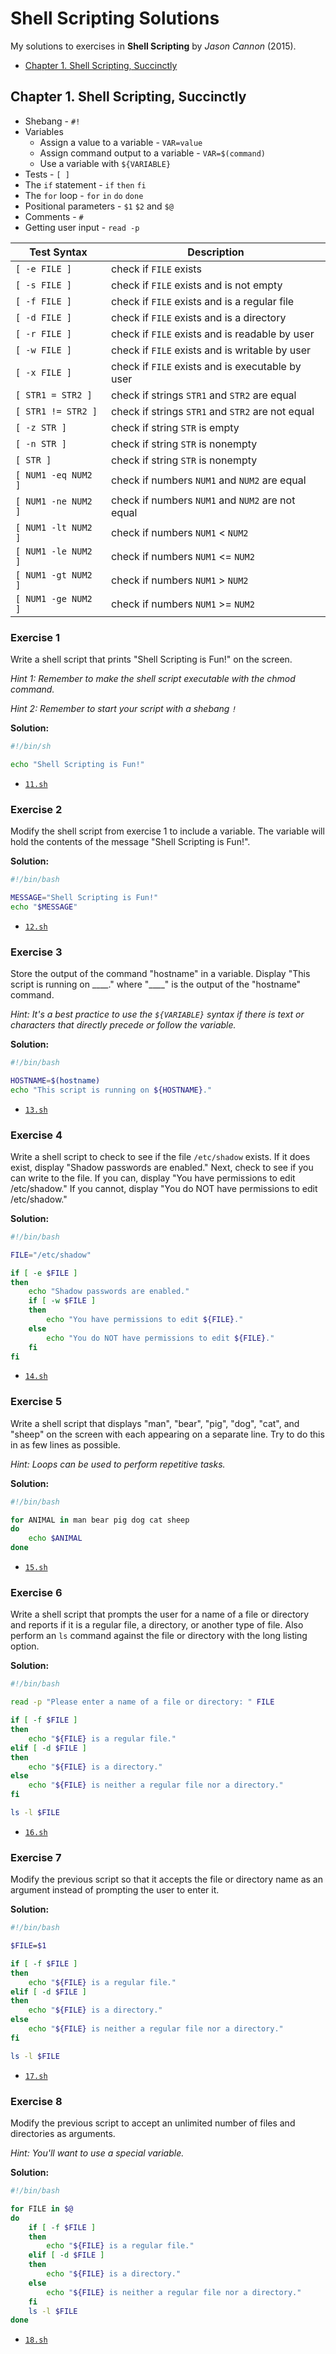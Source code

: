 # Shell Scripting Solutions

My solutions to exercises in **Shell Scripting** by *Jason Cannon* (2015).

- [Chapter 1. Shell Scripting, Succinctly](#chapter-1-shell-scripting-succinctly)
## Chapter 1. Shell Scripting, Succinctly

- Shebang - `#!`
- Variables
    - Assign a value to a variable - `VAR=value`
    - Assign command output to a variable - `VAR=$(command)`
    - Use a variable with `${VARIABLE}`
- Tests - `[ ]`
- The `if` statement - `if` `then` `fi`
- The `for` loop - `for` `in` `do` `done`
- Positional parameters - `$1` `$2` and `$@`
- Comments - `#`
- Getting user input - `read -p`

| Test Syntax         | Description                                      |
| ------------------- | ------------------------------------------------ |
| `[ -e FILE ]`       | check if `FILE` exists                           |
| `[ -s FILE ]`       | check if `FILE` exists and is not empty          |
| `[ -f FILE ]`       | check if `FILE` exists and is a regular file     |
| `[ -d FILE ]`       | check if `FILE` exists and is a directory        |
| `[ -r FILE ]`       | check if `FILE` exists and is readable by user   |
| `[ -w FILE ]`       | check if `FILE` exists and is writable by user   |
| `[ -x FILE ]`       | check if `FILE` exists and is executable by user |
| `[ STR1 = STR2 ]`   | check if strings `STR1` and `STR2` are equal     |
| `[ STR1 != STR2 ]`  | check if strings `STR1` and `STR2` are not equal |
| `[ -z STR ]`        | check if string `STR` is empty                   |
| `[ -n STR ]`        | check if string `STR` is nonempty                |
| `[ STR ]`           | check if string `STR` is nonempty                |
| `[ NUM1 -eq NUM2 ]` | check if numbers `NUM1` and `NUM2` are equal     |
| `[ NUM1 -ne NUM2 ]` | check if numbers `NUM1` and `NUM2` are not equal |
| `[ NUM1 -lt NUM2 ]` | check if numbers `NUM1` < `NUM2`                 |
| `[ NUM1 -le NUM2 ]` | check if numbers `NUM1` <= `NUM2`                |
| `[ NUM1 -gt NUM2 ]` | check if numbers `NUM1` > `NUM2`                 |
| `[ NUM1 -ge NUM2 ]` | check if numbers `NUM1` >= `NUM2`                |

### Exercise 1

Write a shell script that prints "Shell Scripting is Fun!" on the screen.

*Hint 1: Remember to make the shell script executable with the chmod command.*

*Hint 2: Remember to start your script with a shebang `!`*

**Solution:**

```sh
#!/bin/sh

echo "Shell Scripting is Fun!"
```

- [`11.sh`](./11.sh)

### Exercise 2

Modify the shell script from exercise 1 to include a variable. The variable will hold the contents of the message "Shell Scripting is Fun!".

**Solution:**

```sh
#!/bin/bash

MESSAGE="Shell Scripting is Fun!"
echo "$MESSAGE"
```

- [`12.sh`](./12.sh)

### Exercise 3

Store the output of the command "hostname" in a variable. Display "This script is running on \_\_\_\_." where "\_\_\_\_" is the output of the "hostname" command.

*Hint: It's a best practice to use the `${VARIABLE}` syntax if there is text or characters that directly precede or follow the variable.*

**Solution:**

```sh
#!/bin/bash

HOSTNAME=$(hostname)
echo "This script is running on ${HOSTNAME}."
```

- [`13.sh`](./13.sh)

### Exercise 4

Write a shell script to check to see if the file `/etc/shadow` exists. If it does exist, display "Shadow passwords are enabled." Next, check to see if you can write to the file. If you can, display "You have permissions to edit /etc/shadow." If you cannot, display "You do NOT have permissions to edit /etc/shadow."

**Solution:**

```sh
#!/bin/bash

FILE="/etc/shadow"

if [ -e $FILE ]
then
    echo "Shadow passwords are enabled."
    if [ -w $FILE ]
    then
        echo "You have permissions to edit ${FILE}."
    else
        echo "You do NOT have permissions to edit ${FILE}."
    fi
fi
```

- [`14.sh`](./14.sh)

### Exercise 5

Write a shell script that displays "man", "bear", "pig", "dog", "cat", and "sheep" on the screen with each appearing on a separate line. Try to do this in as few lines as possible.

*Hint: Loops can be used to perform repetitive tasks.*

**Solution:**

```sh
#!/bin/bash

for ANIMAL in man bear pig dog cat sheep
do
    echo $ANIMAL
done
```

- [`15.sh`](./15.sh)

### Exercise 6

Write a shell script that prompts the user for a name of a file or directory and reports if it is a regular file, a directory, or another type of file. Also perform an `ls` command against the file or directory with the long listing option.

**Solution:**

```sh
#!/bin/bash

read -p "Please enter a name of a file or directory: " FILE

if [ -f $FILE ]
then
    echo "${FILE} is a regular file."
elif [ -d $FILE ]
then
    echo "${FILE} is a directory."
else
    echo "${FILE} is neither a regular file nor a directory."
fi

ls -l $FILE
```

- [`16.sh`](./16.sh)

### Exercise 7

Modify the previous script so that it accepts the file or directory name as an argument instead of prompting the user to enter it.

**Solution:**

```sh
#!/bin/bash

$FILE=$1

if [ -f $FILE ]
then
    echo "${FILE} is a regular file."
elif [ -d $FILE ]
then
    echo "${FILE} is a directory."
else
    echo "${FILE} is neither a regular file nor a directory."
fi

ls -l $FILE
```

- [`17.sh`](./17.sh)

### Exercise 8

Modify the previous script to accept an unlimited number of files and directories as arguments.

*Hint: You'll want to use a special variable.*

**Solution:**

```sh
#!/bin/bash

for FILE in $@
do
    if [ -f $FILE ]
    then
        echo "${FILE} is a regular file."
    elif [ -d $FILE ]
    then
        echo "${FILE} is a directory."
    else
        echo "${FILE} is neither a regular file nor a directory."
    fi
    ls -l $FILE
done
```

- [`18.sh`](./18.sh)
